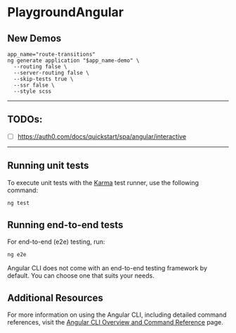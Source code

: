 # PlaygroundAngular

## New Demos
```shell
app_name="route-transitions"
ng generate application "$app_name-demo" \
  --routing false \
  --server-routing false \
  --skip-tests true \
  --ssr false \
  --style scss
```

---

## TODOs:
* [ ] https://auth0.com/docs/quickstart/spa/angular/interactive

---

## Running unit tests

To execute unit tests with the [Karma](https://karma-runner.github.io) test runner, use the following command:

```bash
ng test
```

## Running end-to-end tests

For end-to-end (e2e) testing, run:

```bash
ng e2e
```

Angular CLI does not come with an end-to-end testing framework by default. You can choose one that suits your needs.

## Additional Resources

For more information on using the Angular CLI, including detailed command references, visit the [Angular CLI Overview and Command Reference](https://angular.dev/tools/cli) page.

